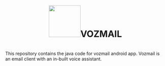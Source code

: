 <h1 align="center"><img src="vozmail/app/src/main/res/drawable/app_logo.png" width="100px">VOZMAIL</h1>
<br>
This repository contains the java code for vozmail android app.
Vozmail is an email client with an in-built voice assistant.
